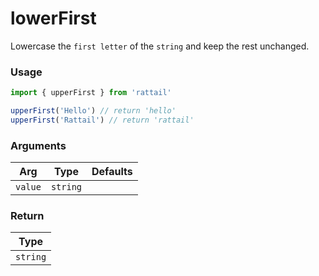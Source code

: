 # lowerFirst

Lowercase the `first letter` of the `string` and keep the rest unchanged.

### Usage

```ts
import { upperFirst } from 'rattail'

upperFirst('Hello') // return 'hello'
upperFirst('Rattail') // return 'rattail'
```

### Arguments

| Arg     |   Type   | Defaults |
| ------- | :------: | -------: |
| `value` | `string` |          |

### Return

|   Type   |
| :------: |
| `string` |

